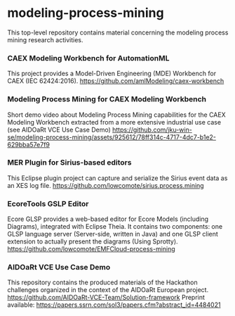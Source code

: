 # modeling-process-mining

This top-level repository contains material concerning the modeling process mining research activities.

### CAEX Modeling Workbench for AutomationML
This project provides a Model-Driven Engineering (MDE) Workbench for CAEX (IEC 62424:2016).
https://github.com/amlModeling/caex-workbench

### Modeling Process Mining for CAEX Modeling Workbench
Short demo video about Modeling Process Mining capabilities for the CAEX Modeling Workbench extracted from a more extensive industrial use case (see AIDOaRt VCE Use Case Demo)
https://github.com/jku-win-se/modeling-process-mining/assets/925612/78ff314c-4717-4dc7-b1e2-629bba57e7f9


### MER Plugin for Sirius-based editors
This Eclipse plugin project can capture and serialize the Sirius event data as an XES log file.
https://github.com/lowcomote/sirius.process.mining

### EcoreTools GSLP Editor
Ecore GLSP provides a web-based editor for Ecore Models (including Diagrams), integrated with Eclipse Theia. It contains two components: one GLSP language server (Server-side, written in Java) and one GLSP client extension to actually present the diagrams (Using Sprotty).
https://github.com/lowcomote/EMFCloud-process-mining

### AIDOaRt VCE Use Case Demo
This repository contains the produced materials of the Hackathon challenges organized in the context of the AIDOaRt European project.
https://github.com/AIDOaRt-VCE-Team/Solution-framework
Preprint available: https://papers.ssrn.com/sol3/papers.cfm?abstract_id=4484021
